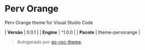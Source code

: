 # Perv Orange

Perv Orange theme for Visual Studio Code

| **Versão** | 0.0.1 |
| **Engine** | ^1.0.0 |
| **Pacote** | theme-pervorange |

> Autogerado por [go-vsc-theme](https://github.com/natalbu/go-vsc-theme).
